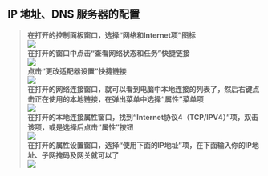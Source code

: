 ## IP 地址、DNS 服务器的配置  
>**在打开的控制面板窗口，选择“网络和Internet项”图标**   
>![](https://exp-picture.cdn.bcebos.com/50a010f85856d53d7f37ab5a47d2bb665059caaa.jpg?x-bce-process=image%2Fresize%2Cm_lfit%2Cw_500%2Climit_1%2Fformat%2Cf_auto%2Fquality%2Cq_80)  
>**在打开的窗口中点击“查看网络状态和任务”快捷链接**  
>![](https://exp-picture.cdn.bcebos.com/84010e2a04e23ea2da51d3c92b10bc33ed38c3aa.jpg?x-bce-process=image%2Fresize%2Cm_lfit%2Cw_500%2Climit_1%2Fformat%2Cf_auto%2Fquality%2Cq_80)  
>**点击“更改适配器设置”快捷链接**  
>![](https://exp-picture.cdn.bcebos.com/18aebc5f0c14c27b3891f53a2a46b7b1eff939ab.jpg?x-bce-process=image%2Fresize%2Cm_lfit%2Cw_500%2Climit_1%2Fformat%2Cf_auto%2Fquality%2Cq_80)  
>**在打开的网络连接窗口，就可以看到电脑中本地连接的列表了，然后右键点击正在使用的本地链接，在弹出菜单中选择“属性”菜单项**  
>![](https://exp-picture.cdn.bcebos.com/35f2224133bad341f66e9284427622bc7cc52cab.jpg?x-bce-process=image%2Fresize%2Cm_lfit%2Cw_500%2Climit_1%2Fformat%2Cf_auto%2Fquality%2Cq_80)  
>**在打开的本地连接属性窗口，找到“Internet协议4（TCP/IPV4）”项，双击该项，或是选择后点击“属性”按钮**  
>![](https://exp-picture.cdn.bcebos.com/2a1ecb460596b8140bc3c6b043d246fe464e22ab.jpg?x-bce-process=image%2Fresize%2Cm_lfit%2Cw_500%2Climit_1%2Fformat%2Cf_auto%2Fquality%2Cq_80)  
>**在打开的属性设置窗口，选择“使用下面的IP地址”项，在下面输入你的IP地址、子网掩码及网关就可以了**  
>![](https://exp-picture.cdn.bcebos.com/c3c22dbf3bef354f58acc78d23db574afb321bab.jpg?x-bce-process=image%2Fresize%2Cm_lfit%2Cw_500%2Climit_1%2Fformat%2Cf_auto%2Fquality%2Cq_80)  
>
